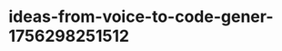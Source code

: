 # ideas-from-voice-to-code-gener-1756298251512
```json [ { "title": "Voice-Driven API Builder", "description": "أداة تسمح للمستخدمين بإنشاء واجهات برمجة التطبيقات (APIs) من خلال الأوامر الصوتية، مما يسهل على المطورين بناء واجهاتهم بسرعة.", "mvp_plan": "استخدام مكتبة التعرف على الصوت لتحويل الأوامر الصوتية إلى نص، ثم استخدام هذا النص لإنشاء هيكل أساسي لواجهة برمجة التطبيقات. يمكن استخدام إطار...
